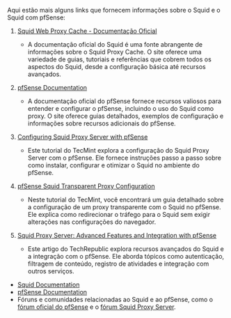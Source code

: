 Aqui estão mais alguns links que fornecem informações sobre o Squid e o Squid com pfSense:

1. [Squid Web Proxy Cache - Documentação Oficial](http://www.squid-cache.org/)
   - A documentação oficial do Squid é uma fonte abrangente de informações sobre o Squid Proxy Cache. O site oferece uma variedade de guias, tutoriais e referências que cobrem todos os aspectos do Squid, desde a configuração básica até recursos avançados.

2. [pfSense Documentation](https://docs.netgate.com/pfsense/en/latest/index.html)
   - A documentação oficial do pfSense fornece recursos valiosos para entender e configurar o pfSense, incluindo o uso do Squid como proxy. O site oferece guias detalhados, exemplos de configuração e informações sobre recursos adicionais do pfSense.

3. [Configuring Squid Proxy Server with pfSense](https://www.tecmint.com/configure-squid-server-in-pfsense/)
   - Este tutorial do TecMint explora a configuração do Squid Proxy Server com o pfSense. Ele fornece instruções passo a passo sobre como instalar, configurar e otimizar o Squid no ambiente do pfSense.

4. [pfSense Squid Transparent Proxy Configuration](https://www.tecmint.com/pfsense-squid-transparent-proxy/)
   - Neste tutorial do TecMint, você encontrará um guia detalhado sobre a configuração de um proxy transparente com o Squid no pfSense. Ele explica como redirecionar o tráfego para o Squid sem exigir alterações nas configurações do navegador.

5. [Squid Proxy Server: Advanced Features and Integration with pfSense](https://www.techrepublic.com/article/squid-proxy-server-advanced-features-and-integration-with-pfsense/)
   - Este artigo do TechRepublic explora recursos avançados do Squid e a integração com o pfSense. Ele aborda tópicos como autenticação, filtragem de conteúdo, registro de atividades e integração com outros serviços.

- [Squid Documentation](http://www.squid-cache.org/Documentation/)
- [pfSense Documentation](https://docs.netgate.com/pfsense/en/latest/index.html)
- Fóruns e comunidades relacionadas ao Squid e ao pfSense, como o [fórum oficial do pfSense](https://forum.netgate.com/) e o [fórum Squid Proxy Server](https://forum.netgate.com/category/39/squid-redirectors-and-rewriting).

